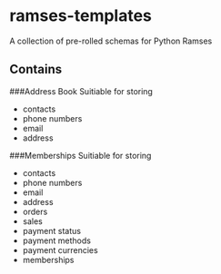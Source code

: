 # ramses-templates
A collection of pre-rolled schemas for Python Ramses

## Contains
###Address Book
Suitiable for storing
 - contacts
 - phone numbers
 - email
 - address

###Memberships
Suitiable for storing
 - contacts
 - phone numbers
 - email
 - address
 - orders
 - sales
 - payment status
 - payment methods
 - payment currencies
 - memberships
